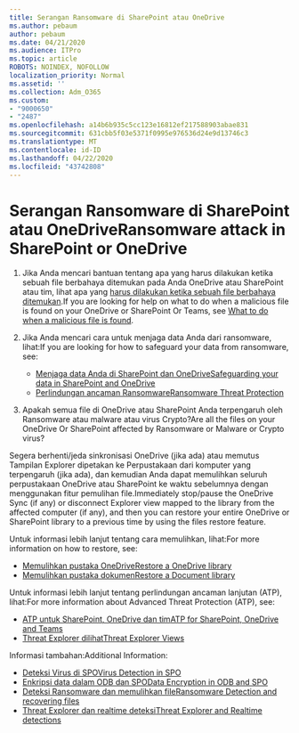 ```yaml
---
title: Serangan Ransomware di SharePoint atau OneDrive
ms.author: pebaum
author: pebaum
ms.date: 04/21/2020
ms.audience: ITPro
ms.topic: article
ROBOTS: NOINDEX, NOFOLLOW
localization_priority: Normal
ms.assetid: ''
ms.collection: Adm_O365
ms.custom:
- "9000650"
- "2487"
ms.openlocfilehash: a14b6b935c5cc123e16812ef217588903abae831
ms.sourcegitcommit: 631cbb5f03e5371f0995e976536d24e9d13746c3
ms.translationtype: MT
ms.contentlocale: id-ID
ms.lasthandoff: 04/22/2020
ms.locfileid: "43742808"
---
```

# <a name="ransomware-attack-in-sharepoint-or-onedrive"></a><span data-ttu-id="f4c5d-102">Serangan Ransomware di SharePoint atau OneDrive</span><span class="sxs-lookup"><span data-stu-id="f4c5d-102">Ransomware attack in SharePoint or OneDrive</span></span>

1.  <span data-ttu-id="f4c5d-103">Jika Anda mencari bantuan tentang apa yang harus dilakukan ketika sebuah file berbahaya ditemukan pada Anda OneDrive atau SharePoint atau tim, lihat apa yang [harus dilakukan ketika sebuah file berbahaya ditemukan](https://support.office.com/en-ie/article/what-to-do-when-a-malicious-file-is-found-in-sharepoint-online-onedrive-or-microsoft-teams-01e902ad-a903-4e0f-b093-1e1ac0c37ad2).</span><span class="sxs-lookup"><span data-stu-id="f4c5d-103">If you are looking for help on what to do when a malicious file is found on your OneDrive or SharePoint Or Teams, see [What to do when a malicious file is found](https://support.office.com/en-ie/article/what-to-do-when-a-malicious-file-is-found-in-sharepoint-online-onedrive-or-microsoft-teams-01e902ad-a903-4e0f-b093-1e1ac0c37ad2).</span></span>
2. <span data-ttu-id="f4c5d-104">Jika Anda mencari cara untuk menjaga data Anda dari ransomware, lihat:</span><span class="sxs-lookup"><span data-stu-id="f4c5d-104">If you are looking for how to safeguard your data from ransomware, see:</span></span>
    - [<span data-ttu-id="f4c5d-105">Menjaga data Anda di SharePoint dan OneDrive</span><span class="sxs-lookup"><span data-stu-id="f4c5d-105">Safeguarding your data in SharePoint and OneDrive</span></span>](https://docs.microsoft.com/sharepoint/safeguarding-your-data) 
    - [<span data-ttu-id="f4c5d-106">Perlindungan ancaman Ransomware</span><span class="sxs-lookup"><span data-stu-id="f4c5d-106">Ransomware Threat Protection</span></span>](https://docs.microsoft.com/windows/security/threat-protection/intelligence/ransomware-malware)    

3.  <span data-ttu-id="f4c5d-107">Apakah semua file di OneDrive atau SharePoint Anda terpengaruh oleh Ransomware atau malware atau virus Crypto?</span><span class="sxs-lookup"><span data-stu-id="f4c5d-107">Are all the files on your OneDrive Or SharePoint affected by Ransomware or Malware or Crypto virus?</span></span> 

<span data-ttu-id="f4c5d-108">Segera berhenti/jeda sinkronisasi OneDrive (jika ada) atau memutus Tampilan Explorer dipetakan ke Perpustakaan dari komputer yang terpengaruh (jika ada), dan kemudian Anda dapat memulihkan seluruh perpustakaan OneDrive atau SharePoint ke waktu sebelumnya dengan menggunakan fitur pemulihan file.</span><span class="sxs-lookup"><span data-stu-id="f4c5d-108">Immediately stop/pause the OneDrive Sync (if any) or disconnect Explorer view mapped to the library from the affected computer (if any), and then you can restore your entire OneDrive or SharePoint library to a previous time by using the files restore feature.</span></span> 

<span data-ttu-id="f4c5d-109">Untuk informasi lebih lanjut tentang cara memulihkan, lihat:</span><span class="sxs-lookup"><span data-stu-id="f4c5d-109">For more information on how to restore, see:</span></span>

- [<span data-ttu-id="f4c5d-110">Memulihkan pustaka OneDrive</span><span class="sxs-lookup"><span data-stu-id="f4c5d-110">Restore a OneDrive library</span></span>](https://support.office.com/article/restore-your-onedrive-fa231298-759d-41cf-bcd0-25ac53eb8a150)
- [<span data-ttu-id="f4c5d-111">Memulihkan pustaka dokumen</span><span class="sxs-lookup"><span data-stu-id="f4c5d-111">Restore a Document library</span></span>](https://support.office.com/article/restore-a-document-library-317791c3-8bd0-4dfd-8254-3ca90883d39a)

<span data-ttu-id="f4c5d-112">Untuk informasi lebih lanjut tentang perlindungan ancaman lanjutan (ATP), lihat:</span><span class="sxs-lookup"><span data-stu-id="f4c5d-112">For more information about Advanced Threat Protection (ATP), see:</span></span>
- [<span data-ttu-id="f4c5d-113">ATP untuk SharePoint, OneDrive dan tim</span><span class="sxs-lookup"><span data-stu-id="f4c5d-113">ATP for SharePoint, OneDrive and Teams</span></span>](https://docs.microsoft.com/office365/securitycompliance/atp-for-spo-odb-and-teams)
- [<span data-ttu-id="f4c5d-114">Threat Explorer dilihat</span><span class="sxs-lookup"><span data-stu-id="f4c5d-114">Threat Explorer Views</span></span>](https://docs.microsoft.com/office365/securitycompliance/threat-explorer-views)

<span data-ttu-id="f4c5d-115">Informasi tambahan:</span><span class="sxs-lookup"><span data-stu-id="f4c5d-115">Additional Information:</span></span>

- [<span data-ttu-id="f4c5d-116">Deteksi Virus di SPO</span><span class="sxs-lookup"><span data-stu-id="f4c5d-116">Virus Detection in SPO</span></span>](https://docs.microsoft.com/office365/securitycompliance/virus-detection-in-spo)</br>
- [<span data-ttu-id="f4c5d-117">Enkripsi data dalam ODB dan SPO</span><span class="sxs-lookup"><span data-stu-id="f4c5d-117">Data Encryption in ODB and SPO</span></span>](https://docs.microsoft.com/office365/securitycompliance/data-encryption-in-odb-and-spo)</br>
- [<span data-ttu-id="f4c5d-118">Deteksi Ransomware dan memulihkan file</span><span class="sxs-lookup"><span data-stu-id="f4c5d-118">Ransomware Detection and recovering files</span></span>](https://support.office.com/article/Ransomware-detection-and-recovering-your-files-0d90ec50-6bfd-40f4-acc7-b8c12c73637f)</br>
- [<span data-ttu-id="f4c5d-119">Threat Explorer dan realtime deteksi</span><span class="sxs-lookup"><span data-stu-id="f4c5d-119">Threat Explorer and Realtime detections</span></span>](https://docs.microsoft.com/office365/securitycompliance/threat-explorer-views)